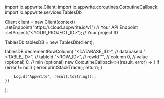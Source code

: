 import io.appwrite.Client;
import io.appwrite.coroutines.CoroutineCallback;
import io.appwrite.services.TablesDb;

Client client = new Client(context)
    .setEndpoint("https://<REGION>.cloud.appwrite.io/v1") // Your API Endpoint
    .setProject("<YOUR_PROJECT_ID>"); // Your project ID

TablesDb tablesDB = new TablesDb(client);

tablesDB.decrementRowColumn(
    "<DATABASE_ID>", // databaseId 
    "<TABLE_ID>", // tableId 
    "<ROW_ID>", // rowId 
    "", // column 
    0, // value (optional)
    0, // min (optional)
    new CoroutineCallback<>((result, error) -> {
        if (error != null) {
            error.printStackTrace();
            return;
        }

        Log.d("Appwrite", result.toString());
    })
);


